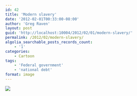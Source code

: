 ```yaml
---
id: 42
title: 'Modern slavery'
date: '2012-02-01T00:33:00-08:00'
author: 'Greg Raven'
layout: post
guid: 'http://localhost:10004/2012/02/01/modern-slavery/'
permalink: /2012/02/modern-slavery/
algolia_searchable_posts_records_count:
    - '1'
categories:
    - Cartoon
tags:
    - 'Federal government'
    - 'national debt'
format: image
---
```


![](http://2.bp.blogspot.com/-vQhjd2blZhk/TyiIZs-czaI/AAAAAAAAAsI/ZYXEpgwQwuo/s1600/2012-01-31-humor-toon4.jpeg)